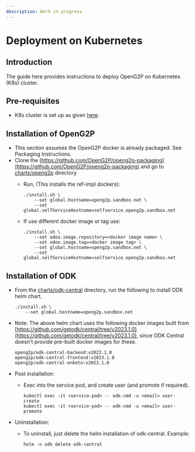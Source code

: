 ```yaml
---
description: Work in progress
---
```


# Deployment on Kubernetes

## Introduction

The guide here provides instructions to deploy OpenG2P on Kubernetes (K8s) cluster.&#x20;

## Pre-requisites

* K8s cluster is set up as given [here](cluster-setup.md).

## Installation of OpenG2P

* This section assumes the OpenG2P docker is already packaged. See Packaging Instructions.
* Clone the [https://github.com/OpenG2P/openg2p-packaging](https://github.com/OpenG2P/openg2p-packaging)  and go to [charts/openg2p](https://github.com/OpenG2P/openg2p-packaging/tree/develop/charts/openg2p) directory
  *   Run, (This installs the ref-impl dockers):

      ```
      ./install.sh \
          --set global.hostname=openg2p.sandbox.net \
          --set global.selfServiceHostname=selfservice.openg2p.sandbox.net
      ```
  *   If use different docker image or tag use:

      ```
      ./install.sh \
          --set odoo.image.repository=<docker image name> \
          --set odoo.image.tag=<docker image tag> \
          --set global.hostname=openg2p.sandbox.net \
          --set global.selfServiceHostname=selfservice.openg2p.sandbox.net
      ```

## Installation of ODK

*   From the [charts/odk-central](https://github.com/OpenG2P/openg2p-packaging/tree/develop/charts/odk-central) directory, run the following to install ODK helm chart.

    ```
    ./install.sh \
        --set global.hostname=openg2p.sandbox.net
    ```
*   Note: The above helm chart uses the following docker images built from [https://github.com/getodk/central/tree/v2023.1.0](https://github.com/getodk/central/tree/v2023.1.0), since ODK Central doesn't provide pre-built docker images for these.

    ```
    openg2p/odk-central-backend:v2023.1.0
    openg2p/odk-central-frontend:v2023.1.0
    openg2p/odk-central-enketo:v2023.1.0
    ```
* Post installation:
  *   Exec into the service pod, and create user (and promote if required).

      ```
      kubectl exec -it <service-pod> -- odk-cmd -u <email> user-create
      kubectl exec -it <service-pod> -- odk-cmd -u <email> user-promote
      ```
* Uninstallation:
  *   To uninstall, just delete the helm installation of odk-central. Example:

      ```
      helm -n odk delete odk-central
      ```
